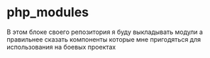 # php_modules
В этом блоке своего репозитория я буду выкладывать модули а правильнее сказать компоненты которые мне пригодяться для использования на боевых проектах
